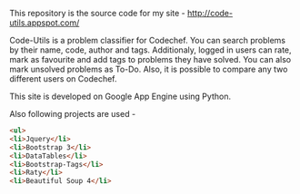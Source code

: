 This repository is the source code for my site - http://code-utils.appspot.com/

Code-Utils is a problem classifier for Codechef. You can search problems by their name, code, author and tags. Additionaly, logged in users can rate, mark as favourite and add tags to problems they have solved. You can also mark unsolved problems as To-Do. Also, it is possible to compare any two different users on Codechef.

This site is developed on Google App Engine using Python.

Also following projects are used - 

```html
<ul>
<li>Jquery</li>
<li>Bootstrap 3</li>
<li>DataTables</li>
<li>Bootstrap-Tags</li>
<li>Raty</li>
<li>Beautiful Soup 4</li>
```

